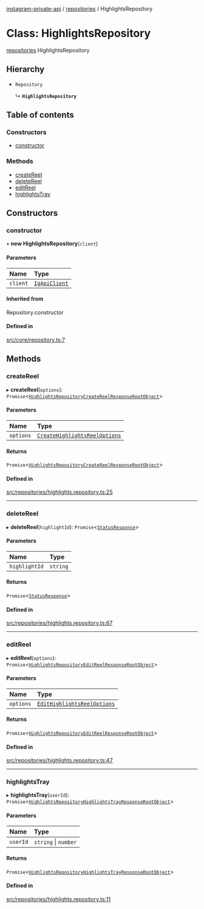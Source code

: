 [instagram-private-api](../../README.md) / [repositories](../../modules/repositories.md) / HighlightsRepository

# Class: HighlightsRepository

[repositories](../../modules/repositories.md).HighlightsRepository

## Hierarchy

- `Repository`

  ↳ **`HighlightsRepository`**

## Table of contents

### Constructors

- [constructor](HighlightsRepository.md#constructor)

### Methods

- [createReel](HighlightsRepository.md#createreel)
- [deleteReel](HighlightsRepository.md#deletereel)
- [editReel](HighlightsRepository.md#editreel)
- [highlightsTray](HighlightsRepository.md#highlightstray)

## Constructors

### constructor

• **new HighlightsRepository**(`client`)

#### Parameters

| Name | Type |
| :------ | :------ |
| `client` | [`IgApiClient`](../index/IgApiClient.md) |

#### Inherited from

Repository.constructor

#### Defined in

[src/core/repository.ts:7](https://github.com/Nerixyz/instagram-private-api/blob/4971f34/src/core/repository.ts#L7)

## Methods

### createReel

▸ **createReel**(`options`): `Promise`<[`HighlightsRepositoryCreateReelResponseRootObject`](../../interfaces/responses/HighlightsRepositoryCreateReelResponseRootObject.md)\>

#### Parameters

| Name | Type |
| :------ | :------ |
| `options` | [`CreateHighlightsReelOptions`](../../interfaces/types/CreateHighlightsReelOptions.md) |

#### Returns

`Promise`<[`HighlightsRepositoryCreateReelResponseRootObject`](../../interfaces/responses/HighlightsRepositoryCreateReelResponseRootObject.md)\>

#### Defined in

[src/repositories/highlights.repository.ts:25](https://github.com/Nerixyz/instagram-private-api/blob/4971f34/src/repositories/highlights.repository.ts#L25)

___

### deleteReel

▸ **deleteReel**(`highlightId`): `Promise`<[`StatusResponse`](../../interfaces/responses/StatusResponse.md)\>

#### Parameters

| Name | Type |
| :------ | :------ |
| `highlightId` | `string` |

#### Returns

`Promise`<[`StatusResponse`](../../interfaces/responses/StatusResponse.md)\>

#### Defined in

[src/repositories/highlights.repository.ts:67](https://github.com/Nerixyz/instagram-private-api/blob/4971f34/src/repositories/highlights.repository.ts#L67)

___

### editReel

▸ **editReel**(`options`): `Promise`<[`HighlightsRepositoryEditReelResponseRootObject`](../../interfaces/responses/HighlightsRepositoryEditReelResponseRootObject.md)\>

#### Parameters

| Name | Type |
| :------ | :------ |
| `options` | [`EditHighlightsReelOptions`](../../interfaces/types/EditHighlightsReelOptions.md) |

#### Returns

`Promise`<[`HighlightsRepositoryEditReelResponseRootObject`](../../interfaces/responses/HighlightsRepositoryEditReelResponseRootObject.md)\>

#### Defined in

[src/repositories/highlights.repository.ts:47](https://github.com/Nerixyz/instagram-private-api/blob/4971f34/src/repositories/highlights.repository.ts#L47)

___

### highlightsTray

▸ **highlightsTray**(`userId`): `Promise`<[`HighlightsRepositoryHighlightsTrayResponseRootObject`](../../interfaces/responses/HighlightsRepositoryHighlightsTrayResponseRootObject.md)\>

#### Parameters

| Name | Type |
| :------ | :------ |
| `userId` | `string` \| `number` |

#### Returns

`Promise`<[`HighlightsRepositoryHighlightsTrayResponseRootObject`](../../interfaces/responses/HighlightsRepositoryHighlightsTrayResponseRootObject.md)\>

#### Defined in

[src/repositories/highlights.repository.ts:11](https://github.com/Nerixyz/instagram-private-api/blob/4971f34/src/repositories/highlights.repository.ts#L11)
